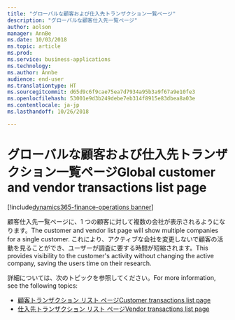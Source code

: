 ```yaml
---
title: "グローバルな顧客および仕入先トランザクション一覧ページ"
description: "グローバルな顧客仕入先一覧ページ"
author: aolson
manager: AnnBe
ms.date: 10/03/2018
ms.topic: article
ms.prod: 
ms.service: business-applications
ms.technology: 
ms.author: Annbe
audience: end-user
ms.translationtype: HT
ms.sourcegitcommit: d65d9c6f9cae75ea7d7934a95b3a9f67a9e10fe3
ms.openlocfilehash: 53001e9d3b249debe7eb314f8915e83dbea8a03e
ms.contentlocale: ja-jp
ms.lasthandoff: 10/26/2018

---
```

#  <a name="global-customer-and-vendor-transactions-list-page"></a><span data-ttu-id="b5732-103">グローバルな顧客および仕入先トランザクション一覧ページ</span><span class="sxs-lookup"><span data-stu-id="b5732-103">Global customer and vendor transactions list page</span></span>

[!include[dynamics365-finance-operations banner](../includes/dynamics365-finance-operations.md)]


<span data-ttu-id="b5732-104">顧客仕入先一覧ページに、1 つの顧客に対して複数の会社が表示されるようになります。</span><span class="sxs-lookup"><span data-stu-id="b5732-104">The customer and vendor list page will show multiple companies for a single customer.</span></span> <span data-ttu-id="b5732-105">これにより、アクティブな会社を変更しないで顧客の活動を見ることができ、ユーザーが調査に要する時間が短縮されます。</span><span class="sxs-lookup"><span data-stu-id="b5732-105">This provides visibility to the customer's activity without changing the active company, saving the users time on their research.</span></span>

<span data-ttu-id="b5732-106">詳細については、次のトピックを参照してください。</span><span class="sxs-lookup"><span data-stu-id="b5732-106">For more information, see the following topics:</span></span>

- [<span data-ttu-id="b5732-107">顧客トランザクション リスト ページ</span><span class="sxs-lookup"><span data-stu-id="b5732-107">Customer transactions list page</span></span>](https://docs.microsoft.com/dynamics365/unified-operations/financials/accounts-receivable/customer-transactions-list-page)
- [<span data-ttu-id="b5732-108">仕入先トランザクション リスト ページ</span><span class="sxs-lookup"><span data-stu-id="b5732-108">Vendor transactions list page</span></span>](https://docs.microsoft.com/dynamics365/unified-operations/financials/accounts-payable/vendor-transaction-list-page)

